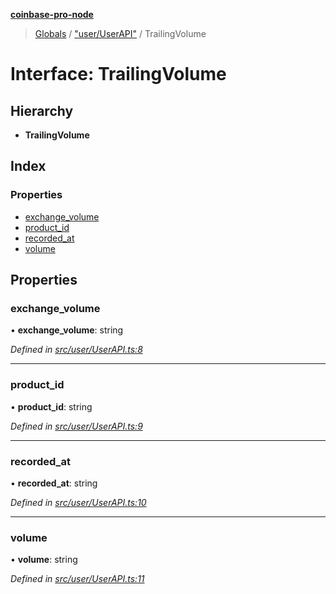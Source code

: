 **[coinbase-pro-node](../README.md)**

> [Globals](../globals.md) / ["user/UserAPI"](../modules/_user_userapi_.md) / TrailingVolume

# Interface: TrailingVolume

## Hierarchy

- **TrailingVolume**

## Index

### Properties

- [exchange_volume](_user_userapi_.trailingvolume.md#exchange_volume)
- [product_id](_user_userapi_.trailingvolume.md#product_id)
- [recorded_at](_user_userapi_.trailingvolume.md#recorded_at)
- [volume](_user_userapi_.trailingvolume.md#volume)

## Properties

### exchange_volume

• **exchange_volume**: string

_Defined in [src/user/UserAPI.ts:8](https://github.com/bennycode/coinbase-pro-node/blob/ee94ab6/src/user/UserAPI.ts#L8)_

---

### product_id

• **product_id**: string

_Defined in [src/user/UserAPI.ts:9](https://github.com/bennycode/coinbase-pro-node/blob/ee94ab6/src/user/UserAPI.ts#L9)_

---

### recorded_at

• **recorded_at**: string

_Defined in [src/user/UserAPI.ts:10](https://github.com/bennycode/coinbase-pro-node/blob/ee94ab6/src/user/UserAPI.ts#L10)_

---

### volume

• **volume**: string

_Defined in [src/user/UserAPI.ts:11](https://github.com/bennycode/coinbase-pro-node/blob/ee94ab6/src/user/UserAPI.ts#L11)_
